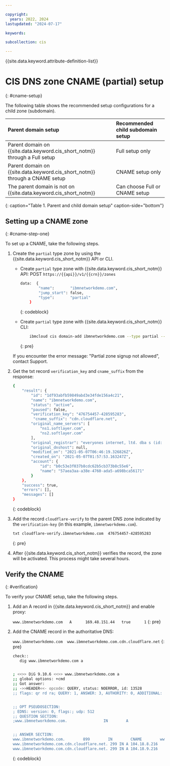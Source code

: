 ```yaml
---

copyright:
  years: 2022, 2024
lastupdated: "2024-07-17"

keywords:

subcollection: cis

---
```


{{site.data.keyword.attribute-definition-list}}

# CIS DNS zone CNAME (partial) setup
{: #cname-setup}

The following table shows the recommended setup configurations for a child zone (subdomain).


|Parent domain setup |Recommended child subdomain setup|
|:--|:--|
|Parent domain on {{site.data.keyword.cis_short_notm}} through a Full setup |Full setup only|
|Parent domain on {{site.data.keyword.cis_short_notm}} through a CNAME setup |CNAME setup only|
|The parent domain is not on {{site.data.keyword.cis_short_notm}} |Can choose Full or CNAME setup|
{: caption="Table 1. Parent and child domain setup" caption-side="bottom"}

## Setting up a CNAME zone
{: #cname-step-one}

To set up a CNAME, take the following steps.

1. Create the `partial` type zone by using the {{site.data.keyword.cis_short_notm}} API or CLI.
    * Create `partial` type zone with {{site.data.keyword.cis_short_notm}} API:
        POST `https://{{api}}/v1/{{crn}}/zones`

        ```sh
        data:  {
                "name":       "ibmnetworkdemo.com",
                "jump_start": false,
                "type":       "partial"
            }
        ```
        {: codeblock}

    * Create `partial` type zone with {{site.data.keyword.cis_short_notm}} CLI:

        ```sh
            ibmcloud cis domain-add ibmnetworkdemo.com --type partial --output JSON
        ```
        {: pre}

    If you encounter the error message: "Partial zone signup not allowed", contact Support.

1. Get the txt record `verification_key` and `cname_suffix` from the response:

    ```sh
    {
        "result": {
            "id": "1df93abfb59849abd3e34fde156a4c21",
            "name": "ibmnetworkdemo.com",
            "status": "active",
            "paused": false,
            "verification_key": "476754457-428595283",
             "cname_suffix": "cdn.cloudflare.net",
            "original_name_servers": [
                "ns1.softlayer.com",
                "ns2.softlayer.com"
            ],
            "original_registrar": "everyones internet, ltd. dba s (id: 925)",
            "original_dnshost": null,
            "modified_on": "2021-05-07T06:46:19.326826Z",
            "created_on": "2021-05-07T01:57:53.163247Z",
            "account": {
                "id": "b0c53e3f037b8cdc62b5cb373b8c55e6",
                "name": "57aea3aa-a38e-4760-ada5-a698bca56171"
            }
        },
        "success": true,
        "errors": [],
        "messages": []
    }
    ```
    {: codeblock}

1. Add the record `cloudflare-verify` to the parent DNS zone indicated by the `verification-key` (in this example, `ibmnetworkdemo.com`).

    ```sh
    txt cloudflare-verify.ibmnetworkdemo.com  476754457-428595283
    ```
    {: pre}

1. After {{site.data.keyword.cis_short_notm}} verifies the record, the zone will be activated. This process might take several hours.

## Verify the CNAME
{: #verification}

To verify your CNAME setup, take the following steps.

1. Add an A record in {{site.data.keyword.cis_short_notm}} and enable proxy:

    `www.ibmnetworkdemo.com   A      169.48.151.44   true      1`
    {: pre}

1. Add the CNAME record in the authoritative DNS:

    `www.ibmnetworkdemo.com  www.ibmnetworkdemo.com.cdn.cloudflare.net`
    {: pre}

    ```sh
    check::
       dig www.ibmnetworkdemo.com a


    ; <<>> DiG 9.10.6 <<>> www.ibmnetworkdemo.com a
    ;; global options: +cmd
    ;; Got answer:
    ;; ->>HEADER<<- opcode: QUERY, status: NOERROR, id: 13528
    ;; flags: qr rd ra; QUERY: 1, ANSWER: 3, AUTHORITY: 0, ADDITIONAL: 1


    ;; OPT PSEUDOSECTION:
    ; EDNS: version: 0, flags:; udp: 512
    ;; QUESTION SECTION:
    ;www.ibmnetworkdemo.com.                IN        A


    ;; ANSWER SECTION:
    www.ibmnetworkdemo.com.        899        IN        CNAME        www.ibmnetworkdemo.com.cdn.cloudflare.net.
    www.ibmnetworkdemo.com.cdn.cloudflare.net. 299 IN A 104.18.8.216
    www.ibmnetworkdemo.com.cdn.cloudflare.net. 299 IN A 104.18.9.216
    ```
    {: codeblock}
